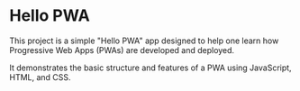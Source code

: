 # Hello PWA

This project is a simple "Hello PWA" app designed to help one learn how Progressive Web Apps (PWAs) are developed and deployed. 

It demonstrates the basic structure and features of a PWA using JavaScript, HTML, and CSS.
